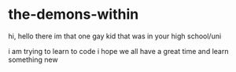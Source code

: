 # the-demons-within


hi, hello there im that one gay kid that was in your high school/uni



i am trying to learn to code i hope we all have a great time and learn something new

